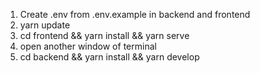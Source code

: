 1. Create .env from .env.example in backend and frontend
2. yarn update
3. cd frontend && yarn install && yarn serve
4. open another window of terminal
5. cd backend && yarn install && yarn develop